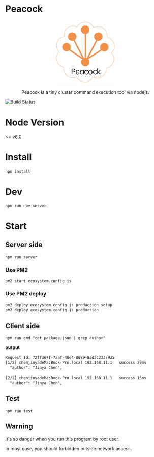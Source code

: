 # Peacock

<div align=center>
<img width="200" height="200" src="./dustbin/logo.jpg" alt="logo"/>
<p>
Peacock is a tiny cluster command execution tool via nodejs.
</p>
</div>

[![Build Status](https://travis-ci.org/chenjinya/Peacock.svg?branch=master)](https://travis-ci.org/chenjinya/Peacock)

# Node Version
 \>= v6.0
 

# Install
```
npm install
```

# Dev
```
npm run dev-server
```

# Start

## Server side
```
npm run server
```

### Use PM2
```
pm2 start ecosystem.config.js
```

### Use PM2 deploy
```
pm2 deploy ecosystem.config.js production setup
pm2 deploy ecosystem.config.js production
```

## Client side
```
npm run cmd "cat package.json | grep author"
```
**output**

```
Request Id: 72ff367f-7aaf-40e4-8689-8ad2c2337935
[1/2] chenjinyadeMacBook-Pro.local 192.168.11.1   success 20ms
  "author": "Jinya Chen",

[2/2] chenjinyadeMacBook-Pro.local 192.168.11.1   success 15ms
  "author": "Jinya Chen",
```

## Test
```
npm run test
```


## Warning 

It's so danger when you run this program by root user.

In most case, you should forbidden outside network access.

